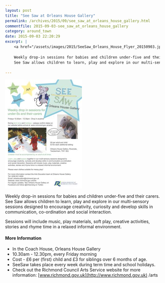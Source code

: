 ```yaml
---
layout: post
title: "See Saw at Orleans House Gallery"
permalink: /archives/2015/09/see_saw_at_orleans_house_gallery.html
commentfile: 2015-09-03-see_saw_at_orleans_house_gallery
category: around_town
date: 2015-09-03 22:20:29
excerpt: |
    <a href="/assets/images/2015/SeeSaw_Orleans_House_Flyer_20150903.jpgjpg.jpg" title="See larger version of - SeeSaw Orleans House Flyer 20150903jpg"><img src="/assets/images/2015/SeeSaw_Orleans_House_Flyer_20150903_thumb.jpgjpg" width="150" height="212" alt="SeeSaw Orleans House Flyer 20150903jpg" class="photo right" /></a>
    
    Weekly drop-in sessions for babies and children under-five and their carers.
    See Saw allows children to learn, play and explore in our multi-sensory sessions designed to encourage creativity, curiosity and develop skills in communication, co-ordination and social interaction.

---
```


<a href="/assets/images/2015/SeeSaw_Orleans_House_Flyer_20150903.jpgjpg.jpg" title="See larger version of - SeeSaw Orleans House Flyer 20150903jpg"><img src="/assets/images/2015/SeeSaw_Orleans_House_Flyer_20150903_thumb.jpgjpg" width="250" height="353" alt="SeeSaw Orleans House Flyer 20150903jpg" class="photo right" /></a>

Weekly drop-in sessions for babies and children under-five and their carers.
See Saw allows children to learn, play and explore in our multi-sensory sessions designed to encourage creativity, curiosity and develop skills in communication, co-ordination and social interaction.

Sessions will include music, play materials, soft play, creative activities, stories and rhyme time in a relaxed informal environment.

#### More Information

-   In the Coach House, Orleans House Gallery
-   10.30am - 12.30pm, every Friday morning
-   Cost - £6 per (first) child and £3 for siblings over 6 months of age.
-   SeeSaw takes place every week during term time and school holidays.
-   Check out the Richmond Council Arts Service website for more information: [www.richmond.gov.uk](http://www.richmond.gov.uk) /arts
